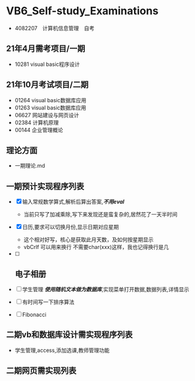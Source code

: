 # VB6_Self-study_Examinations
- 4082207　计算机信息管理　自考
## 21年4月需考项目/一期
- 10281 visual basic程序设计

## 21年10月考试项目/二期
- 01264 visual basic数据库应用
- 01263 visual basic数据库应用
- 06627 网站建设与网页设计
- 02384 计算机原理
- 00144 企业管理概论


## 理论方面
- 一期理论.md

## 一期预计实现程序列表
- [x] 输入常规数学算式,解析后算出答案,***不用eval***
    - 当前只写了加减乘除,写下来发现还是蛮复杂的,居然花了一天半时间
- [x] 日历,要求可以切换月份,显示日期对应星期
    - 这个相对好写，核心是获取此月天数，及如何按星期显示
    - vbCrlf 可以用来换行 不需要char(xxx)这样，我也记得换行是几
- [ ] 电子相册
    - 
- [ ] 学生管理 ***使用随机文本做为数据库***,实现菜单打开数据,数据列表,详情显示
- [ ] 有时间写一下排序算法
- [ ] Fibonacci


## 二期vb和数据库设计需实现程序列表
- 学生管理,access,添加选课,教师管理功能

## 二期网页需实现列表
